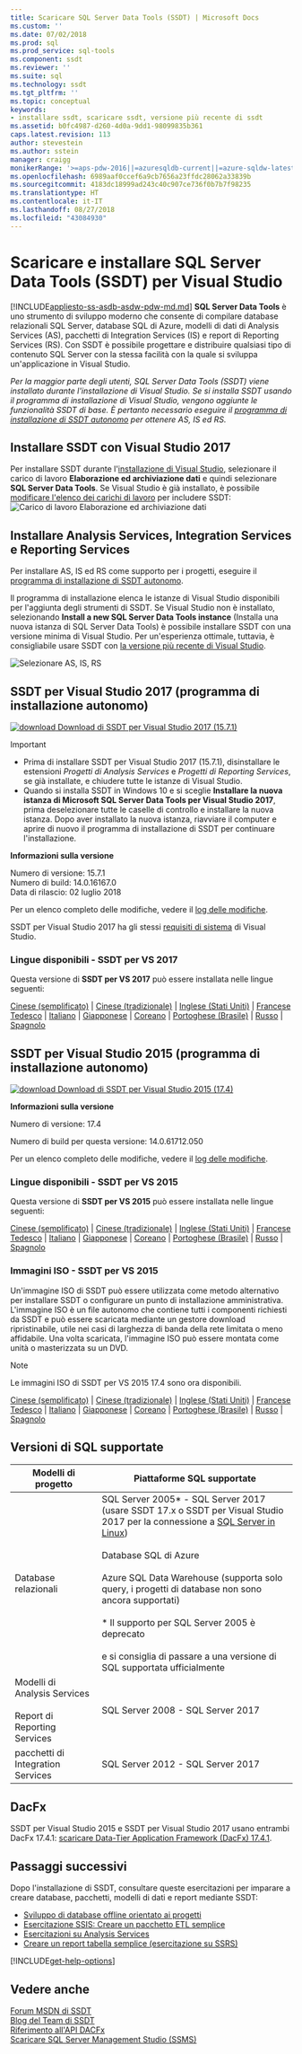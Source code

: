 ```yaml
---
title: Scaricare SQL Server Data Tools (SSDT) | Microsoft Docs
ms.custom: ''
ms.date: 07/02/2018
ms.prod: sql
ms.prod_service: sql-tools
ms.component: ssdt
ms.reviewer: ''
ms.suite: sql
ms.technology: ssdt
ms.tgt_pltfrm: ''
ms.topic: conceptual
keywords:
- installare ssdt, scaricare ssdt, versione più recente di ssdt
ms.assetid: b0fc4987-d260-4d0a-9dd1-98099835b361
caps.latest.revision: 113
author: stevestein
ms.author: sstein
manager: craigg
monikerRange: '>=aps-pdw-2016||=azuresqldb-current||=azure-sqldw-latest||>=sql-server-2016||=sqlallproducts-allversions||=azuresqldb-mi-current'
ms.openlocfilehash: 6989aaf0ccef6a9cb7656a23ffdc28062a33839b
ms.sourcegitcommit: 4183dc18999ad243c40c907ce736f0b7b7f98235
ms.translationtype: HT
ms.contentlocale: it-IT
ms.lasthandoff: 08/27/2018
ms.locfileid: "43084930"
---
```

# <a name="download-and-install-sql-server-data-tools-ssdt-for-visual-studio"></a>Scaricare e installare SQL Server Data Tools (SSDT) per Visual Studio
[!INCLUDE[appliesto-ss-asdb-asdw-pdw-md.md](../includes/appliesto-ss-asdb-asdw-pdw-md.md)]
**SQL Server Data Tools** è uno strumento di sviluppo moderno che consente di compilare database relazionali SQL Server, database SQL di Azure, modelli di dati di Analysis Services (AS), pacchetti di Integration Services (IS) e report di Reporting Services (RS). Con SSDT è possibile progettare e distribuire qualsiasi tipo di contenuto SQL Server con la stessa facilità con la quale si sviluppa un'applicazione in Visual Studio.

*Per la maggior parte degli utenti, SQL Server Data Tools (SSDT) viene installato durante l'installazione di Visual Studio. Se si installa SSDT usando il programma di installazione di Visual Studio, vengono aggiunte le funzionalità SSDT di base. È pertanto necessario eseguire il [programma di installazione di SSDT autonomo](#ssdt-for-vs-2017-standalone-installer) per ottenere AS, IS ed RS.*

## <a name="install-ssdt-with-visual-studio-2017"></a>Installare SSDT con Visual Studio 2017

Per installare SSDT durante l'[installazione di Visual Studio](https://docs.microsoft.com/visualstudio/install/install-visual-studio), selezionare il carico di lavoro **Elaborazione ed archiviazione dati** e quindi selezionare **SQL Server Data Tools**. Se Visual Studio è già installato, è possibile [modificare l'elenco dei carichi di lavoro](https://docs.microsoft.com/visualstudio/install/modify-visual-studio) per includere SSDT: ![Carico di lavoro Elaborazione ed archiviazione dati](../ssdt/media/download-sql-server-data-tools-ssdt/data-workload.png)



## <a name="install-analysis-services-integration-services-and-reporting-services-tools"></a>Installare Analysis Services, Integration Services e Reporting Services
Per installare AS, IS ed RS come supporto per i progetti, eseguire il [programma di installazione di SSDT autonomo](#ssdt-for-vs-2017-standalone-installer). 

Il programma di installazione elenca le istanze di Visual Studio disponibili per l'aggiunta degli strumenti di SSDT. Se Visual Studio non è installato, selezionando **Install a new SQL Server Data Tools instance** (Installa una nuova istanza di SQL Server Data Tools) è possibile installare SSDT con una versione minima di Visual Studio. Per un'esperienza ottimale, tuttavia, è consigliabile usare SSDT con [la versione più recente di Visual Studio](https://www.visualstudio.com/downloads). 

![Selezionare AS, IS, RS](../ssdt/media/download-sql-server-data-tools-ssdt/select-services.png)



## <a name="ssdt-for-vs-2017-standalone-installer"></a>SSDT per Visual Studio 2017 (programma di installazione autonomo)

[![download](../ssdt/media/download.png) Download di SSDT per Visual Studio 2017 (15.7.1) ](https://go.microsoft.com/fwlink/?linkid=875613) 

> [!IMPORTANT]
> - Prima di installare SSDT per Visual Studio 2017 (15.7.1), disinstallare le estensioni *Progetti di Analysis Services* e *Progetti di Reporting Services*, se già installate, e chiudere tutte le istanze di Visual Studio.
> - Quando si installa SSDT in Windows 10 e si sceglie **Installare la nuova istanza di Microsoft SQL Server Data Tools per Visual Studio 2017**, prima deselezionare tutte le caselle di controllo e installare la nuova istanza. Dopo aver installato la nuova istanza, riavviare il computer e aprire di nuovo il programma di installazione di SSDT per continuare l'installazione.  



**Informazioni sulla versione**  
  
Numero di versione: 15.7.1  
Numero di build: 14.0.16167.0  
Data di rilascio: 02 luglio 2018  

Per un elenco completo delle modifiche, vedere il [log delle modifiche](changelog-for-sql-server-data-tools-ssdt.md).

SSDT per Visual Studio 2017 ha gli stessi [requisiti di sistema](https://docs.microsoft.com/visualstudio/productinfo/vs2017-system-requirements-vs) di Visual Studio.  

### <a name="available-languages---ssdt-for-vs-2017"></a>Lingue disponibili - SSDT per VS 2017

Questa versione di **SSDT per VS 2017** può essere installata nelle lingue seguenti:  

[Cinese (semplificato)]( https://go.microsoft.com/fwlink/?linkid=875613&clcid=0x804) | 
[Cinese (tradizionale)]( https://go.microsoft.com/fwlink/?linkid=875613&clcid=0x404) | 
[Inglese (Stati Uniti)]( https://go.microsoft.com/fwlink/?linkid=875613&clcid=0x409) | 
[Francese]( https://go.microsoft.com/fwlink/?linkid=875613&clcid=0x40c)  
[Tedesco]( https://go.microsoft.com/fwlink/?linkid=875613&clcid=0x407) | 
[Italiano]( https://go.microsoft.com/fwlink/?linkid=875613&clcid=0x410) | 
[Giapponese]( https://go.microsoft.com/fwlink/?linkid=875613&clcid=0x411) | 
[Coreano]( https://go.microsoft.com/fwlink/?linkid=875613&clcid=0x412) | 
[Portoghese (Brasile)]( https://go.microsoft.com/fwlink/?linkid=875613&clcid=0x416) | 
[Russo]( https://go.microsoft.com/fwlink/?linkid=875613&clcid=0x419) | 
[Spagnolo]( https://go.microsoft.com/fwlink/?linkid=875613&clcid=0x40a)  



## <a name="ssdt-for-vs-2015-standalone-installer"></a>SSDT per Visual Studio 2015 (programma di installazione autonomo)

[![download](../ssdt/media/download.png) Download di SSDT per Visual Studio 2015 (17.4)](https://go.microsoft.com/fwlink/?linkid=863440)

**Informazioni sulla versione**  
  
Numero di versione: 17.4

Numero di build per questa versione: 14.0.61712.050
  
Per un elenco completo delle modifiche, vedere il [log delle modifiche](changelog-for-sql-server-data-tools-ssdt.md).

### <a name="available-languages---ssdt-for-vs-2015"></a>Lingue disponibili - SSDT per VS 2015
  
Questa versione di **SSDT per VS 2015** può essere installata nelle lingue seguenti:  

[Cinese (semplificato)]( https://go.microsoft.com/fwlink/?linkid=863440&clcid=0x804) | 
[Cinese (tradizionale)]( https://go.microsoft.com/fwlink/?linkid=863440&clcid=0x404) | 
[Inglese (Stati Uniti)]( https://go.microsoft.com/fwlink/?linkid=863440&clcid=0x409) | 
[Francese]( https://go.microsoft.com/fwlink/?linkid=863440&clcid=0x40c)  
[Tedesco]( https://go.microsoft.com/fwlink/?linkid=863440&clcid=0x407) | 
[Italiano]( https://go.microsoft.com/fwlink/?linkid=863440&clcid=0x410) | 
[Giapponese]( https://go.microsoft.com/fwlink/?linkid=863440&clcid=0x411) | 
[Coreano]( https://go.microsoft.com/fwlink/?linkid=863440&clcid=0x412) | 
[Portoghese (Brasile)]( https://go.microsoft.com/fwlink/?linkid=863440&clcid=0x416) | 
[Russo]( https://go.microsoft.com/fwlink/?linkid=863440&clcid=0x419) | 
[Spagnolo]( https://go.microsoft.com/fwlink/?linkid=863440&clcid=0x40a)  

### <a name="iso-images---ssdt-for-vs-2015"></a>Immagini ISO - SSDT per VS 2015

Un'immagine ISO di SSDT può essere utilizzata come metodo alternativo per installare SSDT o configurare un punto di installazione amministrativa. L'immagine ISO è un file autonomo che contiene tutti i componenti richiesti da SSDT e può essere scaricata mediante un gestore download ripristinabile, utile nei casi di larghezza di banda della rete limitata o meno affidabile. Una volta scaricata, l'immagine ISO può essere montata come unità o masterizzata su un DVD.

> [!NOTE]
> Le immagini ISO di SSDT per VS 2015 17.4 sono ora disponibili.

[Cinese (semplificato)]( https://go.microsoft.com/fwlink/?linkid=863443&clcid=0x804) |
[Cinese (tradizionale)]( https://go.microsoft.com/fwlink/?linkid=863443&clcid=0x404) |
[Inglese (Stati Uniti)]( https://go.microsoft.com/fwlink/?linkid=863443&clcid=0x409) |
[Francese]( https://go.microsoft.com/fwlink/?linkid=863443&clcid=0x40c)  
[Tedesco]( https://go.microsoft.com/fwlink/?linkid=863443&clcid=0x407) |
[Italiano]( https://go.microsoft.com/fwlink/?linkid=863443&clcid=0x410) |
[Giapponese]( https://go.microsoft.com/fwlink/?linkid=863443&clcid=0x411) |
[Coreano]( https://go.microsoft.com/fwlink/?linkid=863443&clcid=0x412) |
[Portoghese (Brasile)]( https://go.microsoft.com/fwlink/?linkid=863443&clcid=0x416) |
[Russo]( https://go.microsoft.com/fwlink/?linkid=863443&clcid=0x419) |
[Spagnolo]( https://go.microsoft.com/fwlink/?linkid=863443&clcid=0x40a)



## <a name="supported-sql-versions"></a>Versioni di SQL supportate
  
|Modelli di progetto|Piattaforme SQL supportate|  
|-------------------|--------------------|  
Database relazionali|  SQL Server 2005* - SQL Server 2017<br> (usare SSDT 17.x o SSDT per Visual Studio 2017 per la connessione a [SQL Server in Linux](../linux/sql-server-linux-overview.md))<br /><br />Database SQL di Azure<br /><br />Azure SQL Data Warehouse (supporta solo query, i progetti di database non sono ancora supportati)<br /><br />  * Il supporto per SQL Server 2005 è deprecato<br /><br /> e si consiglia di passare a una versione di SQL supportata ufficialmente|
  |Modelli di Analysis Services<br /><br />Report di Reporting Services | SQL Server 2008 - SQL Server 2017|
  |pacchetti di Integration Services| SQL Server 2012 - SQL Server 2017    |
  
## <a name="dacfx"></a>DacFx
SSDT per Visual Studio 2015 e SSDT per Visual Studio 2017 usano entrambi DacFx 17.4.1: [scaricare Data-Tier Application Framework (DacFx) 17.4.1](https://www.microsoft.com/download/details.aspx?id=56508).


## <a name="next-steps"></a>Passaggi successivi  
Dopo l'installazione di SSDT, consultare queste esercitazioni per imparare a creare database, pacchetti, modelli di dati e report mediante SSDT:  

- [Sviluppo di database offline orientato ai progetti](project-oriented-offline-database-development.md)  
- [Esercitazione SSIS: Creare un pacchetto ETL semplice](../integration-services/ssis-how-to-create-an-etl-package.md)  
- [Esercitazioni su Analysis Services](../analysis-services/analysis-services-tutorials-ssas.md)  
- [Creare un report tabella semplice (esercitazione su SSRS)](../reporting-services/create-a-basic-table-report-ssrs-tutorial.md)  

[!INCLUDE[get-help-options](../includes/paragraph-content/get-help-options.md)]


## <a name="see-also"></a>Vedere anche  
[Forum MSDN di SSDT](https://social.msdn.microsoft.com/Forums/sqlserver/home?forum=ssdt)  
[Blog del Team di SSDT](http://blogs.msdn.com/b/ssdt/)  
[Riferimento all'API DACFx](https://msdn.microsoft.com/library/dn645454.aspx)  
[Scaricare SQL Server Management Studio (SSMS)](../ssms/download-sql-server-management-studio-ssms.md)  
